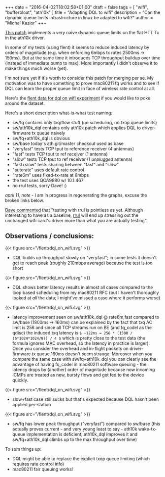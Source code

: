 +++
date = "2016-04-02T18:02:58+01:00"
draft = false
tags = [ "wifi", "bufferbloat", "ath10k" ]
title = "Adapting DQL to wifi"
description = "Can the dynamic queue limits infrastructure in linux be adapted to wifi?"
author = "Michal Kazior"
+++

[This patch](https://www.mail-archive.com/linux-wireless@vger.kernel.org/msg21594.html) implements a very naive dynamic queue limits on the flat HTT Tx in the ath10k driver.

In some of my tests (using flent) it seems to reduce induced latency by orders of magnitude (e.g. when enforcing 6mbps tx rates 2500ms -> 150ms). But at the same time it introduces TCP throughput buildup over time (instead of immediate bump to max). More importantly I didn't observe it to make things much worse (yet).

I'm not sure yet if it's worth to consider this patch for merging per se. My motivation was to have something to prove mac80211 fq works and to see if DQL can learn the proper queue limit in face of wireless rate control at all.

Here's the
[flent data for dql on wifi experiment]( http://kazikcz.github.io/dl/2016-04-01-flent-ath10k-dql.tar.gz) if you would like to poke around the dataset.

Here's a short description what-is-what test naming:  
- sw/fq contains only txq/flow stuff (no scheduling, no txop queue limits)  
- sw/ath10k_dql contains only ath10k patch which applies DQL to driver-firmware tx queue naively  
- sw/fq+ath10k_dql is obvious  
- sw/base today's ath.git/master checkout used as base  
- "veryfast" tests TCP tput to reference receiver (4 antennas)  
- "fast" tests TCP tput to ref receiver (1 antenna)  
- "slow" tests TCP tput to ref receiver (1 *unplugged* antenna)  
- "fast+slow" tests sharing between "fast" and "slow"  
- "autorate" uses default rate control  
- "rate6m" uses fixed-tx-rate at 6mbps  
- the test uses QCA9880 w/ 10.1.467  
- no rrul tests, sorry Dave! :)  

*april 11, note* - I am in progress in regenerating the graphs, excuse the broken links below.

[Dave commented](/fixme) that "testing with rrul is pointless as yet. Although
interesting to have as a baseline, [rrul](/fixme) will end up stressing out the unchanged
wifi card's driver more than what you are actually testing".

## Observations / conclusions:

{{< figure src="/flent/dql_on_wifi.svg" >}}

 - DQL builds up throughput slowly on "veryfast"; in some tests it
doesn't get to reach peak (roughly 210mbps average) because the test
is too short  

{{< figure src="/flent/dql_on_wifi.svg" >}}

 - DQL shows better latency results in almost all cases compared to
the txop based scheduling from my mac80211 RFC (but I haven't
thoroughly looked at *all* the data; I might've missed a case where it
performs worse)  

{{< figure src="/flent/dql_on_wifi.svg" >}}

 - latency improvement seen on sw/ath10k_dql @ rate6m,fast compared to
sw/base (1800ms -> 160ms) can be explained by the fact that txq AC
limit is 256 and since all TCP streams run on BE (and fq_codel as the
qdisc) the induced txq latency is
`$ ~122ms = 256 * (1500 / (6*1024*1024/8)) / 4 $`
which is pretty close to the test data (the formula ignores
MAC overhead, so the latency in practice is larger). Once you consider
the overhead and in-flight packets on driver-firmware tx queue 160ms
doesn't seem strange. Moreover when you compare the same case with
sw/fq+ath10k_dql you can clearly see the advantage of having fq_codel
in mac80211 software queuing - the latency drops by (another) order of
magnitude because now incoming ICMPs are treated as new, bursty flows
and get fed to the device quickly.  

{{< figure src="/flent/dql_on_wifi.svg" >}}
 - slow+fast case still sucks but that's expected because DQL hasn't
been applied per-station  

{{< figure src="/flent/dql_on_wifi.svg" >}}
 - sw/fq has lower peak throughput ("veryfast") compared to sw/base
(this actually proves current - and very young least to say - ath10k
wake-tx-queue implementation is deficient; ath10k_dql improves it and
sw/fq+ath10k_dql climbs up to the max throughput over time)  

To sum things up:  
 - DQL might be able to replace the explicit txop queue limiting
(which requires rate control info)  
 - mac80211 fair queuing works!  

